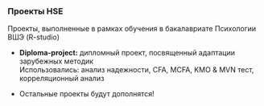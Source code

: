 ### Проекты HSE
Проекты, выполненные в рамках обучения в бакалавриате Психологии ВШЭ (R-studio)

- **Diploma-project:** дипломный проект, посвященный адаптации зарубежных методик   
    Использовались: анализ надежности, CFA, MCFA, KMO & MVN тест, корреляционный анализ

- Остальные проекты будут дополнятся!
